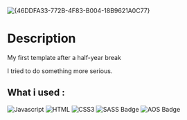 ![{46DDFA33-772B-4F83-B004-18B9621A0C77}](https://github.com/user-attachments/assets/dc70be22-afa7-4421-a0a4-b75302ec5a81)

# Description
My first template after a half-year break

I tried to do something more serious.

## What i used :

![Javascript](https://img.shields.io/badge/Javascript-F0DB4F?style=for-the-badge&labelColor=black&logo=javascript&logoColor=F0DB4F)
![HTML](https://img.shields.io/badge/HTML5-E34F26?style=for-the-badge&logo=html5&logoColor=white)
![CSS3](https://img.shields.io/badge/CSS3-1572B6?style=for-the-badge&logo=css3&logoColor=white)
![SASS Badge](https://img.shields.io/badge/Sass-CC6699?style=for-the-badge&logo=sass&logoColor=white)
![AOS Badge](https://img.shields.io/npm/v/aos/next.svg?style=flat)
